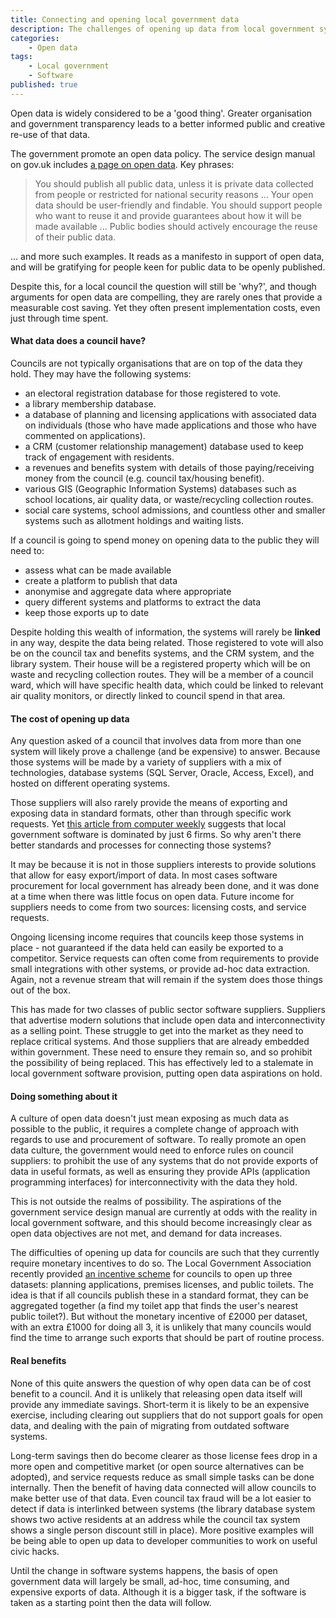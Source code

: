 ```yaml
---
title: Connecting and opening local government data
description: The challenges of opening up data from local government systems
categories:
    - Open data
tags:
    - Local government
    - Software
published: true
---
```


Open data is widely considered to be a 'good thing'. Greater organisation and government transparency leads to a better informed public and creative re-use of that data.

The government promote an open data policy. The service design manual on gov.uk includes [a page on open data](https://www.gov.uk/service-manual/technology/open-data.html). Key phrases:

> You should publish all public data, unless it is private data collected from people or restricted for national security reasons ...
> Your open data should be user-friendly and findable. You should support people who want to reuse it and provide guarantees about how it will be made available ...
> Public bodies should actively encourage the reuse of their public data.

... and more such examples. It reads as a manifesto in support of open data, and will be gratifying for people keen for public data to be openly published.

Despite this, for a local council the question will still be 'why?', and though arguments for open data are compelling, they are rarely ones that provide a measurable cost saving. Yet they often present implementation costs, even just through time spent.

#### What data does a council have?

Councils are not typically organisations that are on top of the data they hold. They may have the following systems:

- an electoral registration database for those registered to vote.
- a library membership database.
- a database of planning and licensing applications with associated data on individuals (those who have made applications and those who have commented on applications).
- a CRM (customer relationship management) database used to keep track of engagement with residents.
- a revenues and benefits system with details of those paying/receiving money from the council (e.g. council tax/housing benefit).
- various GIS (Geographic Information Systems) databases such as school locations, air quality data, or waste/recycling collection routes.
- social care systems, school admissions, and countless other and smaller systems such as allotment holdings and waiting lists.

If a council is going to spend money on opening data to the public they will need to:

- assess what can be made available
- create a platform to publish that data
- anonymise and aggregate data where appropriate
- query different systems and platforms to extract the data
- keep those exports up to date

Despite holding this wealth of information, the systems will rarely be **linked** in any way, despite the data being related. Those registered to vote will also be on the council tax and benefits systems, and the CRM system, and the library system. Their house will be a registered property which will be on waste and recycling collection routes. They will be a member of a council ward, which will have specific health data, which could be linked to relevant air quality monitors, or directly linked to council spend in that area.

#### The cost of opening up data

Any question asked of a council that involves data from more than one system will likely prove a challenge (and be expensive) to answer.  Because those systems will be made by a variety of suppliers with a mix of technologies, database systems (SQL Server, Oracle, Access, Excel), and hosted on different operating systems.

Those suppliers will also rarely provide the means of exporting and exposing data in standard formats, other than through specific work requests. Yet [this article from computer weekly](http://www.computerweekly.com/news/2240082024/Local-government-software-market-dominated-by-six-firms) suggests that local government software is dominated by just 6 firms. So why aren't there better standards and processes for connecting those systems?

It may be because it is not in those suppliers interests to provide solutions that allow for easy export/import of data. In most cases software procurement for local government has already been done, and it was done at a time when there was little focus on open data. Future income for suppliers needs to come from two sources: licensing costs, and service requests.

Ongoing licensing income requires that councils keep those systems in place - not guaranteed if the data held can easily be exported to a competitor. Service requests can often come from requirements to provide small integrations with other systems, or provide ad-hoc data extraction. Again, not a revenue stream that will remain if the system does those things out of the box.

This has made for two classes of public sector software suppliers. Suppliers that advertise modern solutions that include open data and interconnectivity as a selling point. These struggle to get into the market as they need to replace critical systems. And those suppliers that are already embedded within government. These need to ensure they remain so, and so prohibit the possibility of being replaced. This has effectively led to a stalemate in local government software provision, putting open data aspirations on hold.

#### Doing something about it

A culture of open data doesn't just mean exposing as much data as possible to the public, it requires a complete change of approach with regards to use and procurement of software. To really promote an open data culture, the government would need to enforce rules on council suppliers: to prohibit the use of any systems that do not provide exports of data in useful formats, as well as ensuring they provide APIs (application programming interfaces) for interconnectivity with the data they hold.

This is not outside the realms of possibility. The aspirations of the government service design manual are currently at odds with the reality in local government software, and this should become increasingly clear as open data objectives are not met, and demand for data increases.

The difficulties of opening up data for councils are such that they currently require monetary incentives to do so.  The Local Government Association recently provided [an incentive scheme](http://incentive.opendata.esd.org.uk/) for councils to open up three datasets: planning applications, premises licenses, and public toilets.  The idea is that if all councils publish these in a standard format, they can be aggregated together (a find my toilet app that finds the user's nearest public toilet?). But without the monetary incentive of £2000 per dataset, with an extra £1000 for doing all 3, it is unlikely that many councils would find the time to arrange such exports that should be part of routine process.

#### Real benefits

None of this quite answers the question of why open data can be of cost benefit to a council. And it is unlikely that releasing open data itself will provide any immediate savings. Short-term it is likely to be an expensive exercise, including clearing out suppliers that do not support goals for open data, and dealing with the pain of migrating from outdated software systems.

Long-term savings then do become clearer as those license fees drop in a more open and competitive market (or open source alternatives can be adopted), and service requests reduce as small simple tasks can be done internally.  Then the benefit of having data connected will allow councils to make better use of that data. Even council tax fraud will be a lot easier to detect if data is interlinked between systems (the library database system shows two active residents at an address while the council tax system shows a single person discount still in place). More positive examples will be being able to open up data to developer communities to work on useful civic hacks.

Until the change in software systems happens, the basis of open government data will largely be small, ad-hoc, time consuming, and expensive exports of data. Although it is a bigger task, if the software is taken as a starting point then the data will follow.